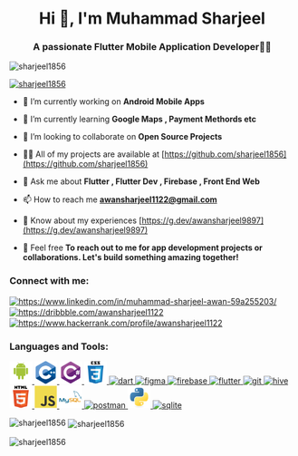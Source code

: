 <h1 align="center">Hi 👋, I'm Muhammad Sharjeel</h1>
<h3 align="center">A passionate Flutter Mobile Application Developer👨‍💻</h3>

<p align="left"> <img src="https://komarev.com/ghpvc/?username=sharjeel1856&label=Profile%20views&color=0e75b6&style=flat" alt="sharjeel1856" /> </p>

<p align="left"> <a href="https://github.com/ryo-ma/github-profile-trophy"><img src="https://github-profile-trophy.vercel.app/?username=sharjeel1856" alt="sharjeel1856" /></a> </p>

- 🔭 I’m currently working on **Android Mobile Apps**

- 🌱 I’m currently learning **Google Maps , Payment Methords etc**

- 👯 I’m looking to collaborate on **Open Source Projects**

- 👨‍💻 All of my projects are available at [https://github.com/sharjeel1856](https://github.com/sharjeel1856)

- 💬 Ask me about **Flutter , Flutter Dev , Firebase , Front End Web**

- 📫 How to reach me **awansharjeel1122@gmail.com**

- 📄 Know about my experiences [https://g.dev/awansharjeel9897](https://g.dev/awansharjeel9897)

- 📧 Feel free **To reach out to me for app development projects or collaborations. Let's build something amazing together!**

<h3 align="left">Connect with me:</h3>
<p align="left">
<a href="https://linkedin.com/in/https://www.linkedin.com/in/muhammad-sharjeel-awan-59a255203/" target="blank"><img align="center" src="https://raw.githubusercontent.com/rahuldkjain/github-profile-readme-generator/master/src/images/icons/Social/linked-in-alt.svg" alt="https://www.linkedin.com/in/muhammad-sharjeel-awan-59a255203/" height="30" width="40" /></a>
<a href="https://dribbble.com/https://dribbble.com/awansharjeel1122" target="blank"><img align="center" src="https://raw.githubusercontent.com/rahuldkjain/github-profile-readme-generator/master/src/images/icons/Social/dribbble.svg" alt="https://dribbble.com/awansharjeel1122" height="30" width="40" /></a>
<a href="https://www.hackerrank.com/https://www.hackerrank.com/profile/awansharjeel1122" target="blank"><img align="center" src="https://raw.githubusercontent.com/rahuldkjain/github-profile-readme-generator/master/src/images/icons/Social/hackerrank.svg" alt="https://www.hackerrank.com/profile/awansharjeel1122" height="30" width="40" /></a>
</p>

<h3 align="left">Languages and Tools:</h3>
<p align="left"> <a href="https://developer.android.com" target="_blank" rel="noreferrer"> <img src="https://raw.githubusercontent.com/devicons/devicon/master/icons/android/android-original-wordmark.svg" alt="android" width="40" height="40"/> </a> <a href="https://www.w3schools.com/cpp/" target="_blank" rel="noreferrer"> <img src="https://raw.githubusercontent.com/devicons/devicon/master/icons/cplusplus/cplusplus-original.svg" alt="cplusplus" width="40" height="40"/> </a> <a href="https://www.w3schools.com/cs/" target="_blank" rel="noreferrer"> <img src="https://raw.githubusercontent.com/devicons/devicon/master/icons/csharp/csharp-original.svg" alt="csharp" width="40" height="40"/> </a> <a href="https://www.w3schools.com/css/" target="_blank" rel="noreferrer"> <img src="https://raw.githubusercontent.com/devicons/devicon/master/icons/css3/css3-original-wordmark.svg" alt="css3" width="40" height="40"/> </a> <a href="https://dart.dev" target="_blank" rel="noreferrer"> <img src="https://www.vectorlogo.zone/logos/dartlang/dartlang-icon.svg" alt="dart" width="40" height="40"/> </a> <a href="https://www.figma.com/" target="_blank" rel="noreferrer"> <img src="https://www.vectorlogo.zone/logos/figma/figma-icon.svg" alt="figma" width="40" height="40"/> </a> <a href="https://firebase.google.com/" target="_blank" rel="noreferrer"> <img src="https://www.vectorlogo.zone/logos/firebase/firebase-icon.svg" alt="firebase" width="40" height="40"/> </a> <a href="https://flutter.dev" target="_blank" rel="noreferrer"> <img src="https://www.vectorlogo.zone/logos/flutterio/flutterio-icon.svg" alt="flutter" width="40" height="40"/> </a> <a href="https://git-scm.com/" target="_blank" rel="noreferrer"> <img src="https://www.vectorlogo.zone/logos/git-scm/git-scm-icon.svg" alt="git" width="40" height="40"/> </a> <a href="https://hive.apache.org/" target="_blank" rel="noreferrer"> <img src="https://www.vectorlogo.zone/logos/apache_hive/apache_hive-icon.svg" alt="hive" width="40" height="40"/> </a> <a href="https://www.w3.org/html/" target="_blank" rel="noreferrer"> <img src="https://raw.githubusercontent.com/devicons/devicon/master/icons/html5/html5-original-wordmark.svg" alt="html5" width="40" height="40"/> </a> <a href="https://developer.mozilla.org/en-US/docs/Web/JavaScript" target="_blank" rel="noreferrer"> <img src="https://raw.githubusercontent.com/devicons/devicon/master/icons/javascript/javascript-original.svg" alt="javascript" width="40" height="40"/> </a> <a href="https://www.mysql.com/" target="_blank" rel="noreferrer"> <img src="https://raw.githubusercontent.com/devicons/devicon/master/icons/mysql/mysql-original-wordmark.svg" alt="mysql" width="40" height="40"/> </a> <a href="https://postman.com" target="_blank" rel="noreferrer"> <img src="https://www.vectorlogo.zone/logos/getpostman/getpostman-icon.svg" alt="postman" width="40" height="40"/> </a> <a href="https://www.python.org" target="_blank" rel="noreferrer"> <img src="https://raw.githubusercontent.com/devicons/devicon/master/icons/python/python-original.svg" alt="python" width="40" height="40"/> </a> <a href="https://www.sqlite.org/" target="_blank" rel="noreferrer"> <img src="https://www.vectorlogo.zone/logos/sqlite/sqlite-icon.svg" alt="sqlite" width="40" height="40"/> </a> </p>

<p><img align="left" src="https://github-readme-stats.vercel.app/api/top-langs?username=sharjeel1856&show_icons=true&locale=en&layout=compact" alt="sharjeel1856" /></p>

<p>&nbsp;<img align="center" src="https://github-readme-stats.vercel.app/api?username=sharjeel1856&show_icons=true&locale=en" alt="sharjeel1856" /></p>

<p><img align="center" src="https://github-readme-streak-stats.herokuapp.com/?user=sharjeel1856&" alt="sharjeel1856" /></p>
